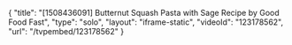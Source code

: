 {
    "title": "[1508436091] Butternut Squash Pasta with Sage Recipe by Good Food Fast",
    "type": "solo",
    "layout": "iframe-static",
    "videoId": "123178562",
    "url": "\/tvpembed\/123178562"
}